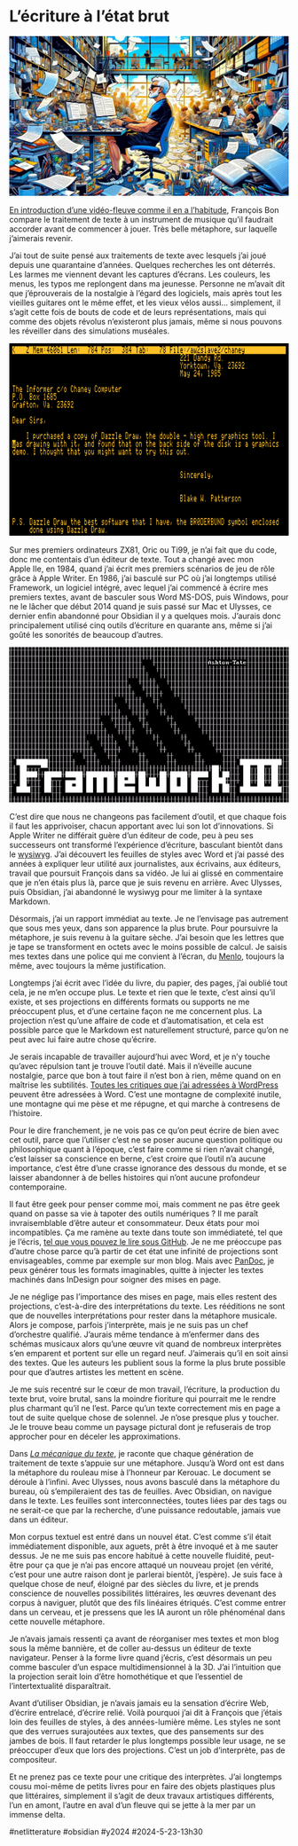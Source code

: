 # L’écriture à l’état brut

![Texte brut](_i/brutext.webp)

[En introduction d’une vidéo-fleuve comme il en a l’habitude](https://www.youtube.com/watch?v=kDkrPx_GeIU&t=1002s&ab_channel=fran%C3%A7oisbon%7Clescarnets), François Bon compare le traitement de texte à un instrument de musique qu’il faudrait accorder avant de commencer à jouer. Très belle métaphore, sur laquelle j’aimerais revenir.

J’ai tout de suite pensé aux traitements de texte avec lesquels j’ai joué depuis une quarantaine d’années. Quelques recherches les ont déterrés. Les larmes me viennent devant les captures d’écrans. Les couleurs, les menus, les typos me replongent dans ma jeunesse. Personne ne m’avait dit que j’éprouverais de la nostalgie à l’égard des logiciels, mais après tout les vieilles guitares ont le même effet, et les vieux vélos aussi… simplement, il s’agit cette fois de bouts de code et de leurs représentations, mais qui comme des objets révolus n’existeront plus jamais, même si nous pouvons les réveiller dans des simulations muséales.

![Apple Writer II](_i/apllewriter.png)

Sur mes premiers ordinateurs ZX81, Oric ou Ti99, je n’ai fait que du code, donc me contentais d’un éditeur de texte. Tout a changé avec mon Apple IIe, en 1984, quand j’ai écrit mes premiers scénarios de jeu de rôle grâce à Apple Writer. En 1986, j’ai basculé sur PC où j’ai longtemps utilisé Framework, un logiciel intégré, avec lequel j’ai commencé à écrire mes premiers textes, avant de basculer sous Word MS-DOS, puis Windows, pour ne le lâcher que début 2014 quand je suis passé sur Mac et Ulysses, ce dernier enfin abandonné pour Obsidian il y a quelques mois. J’aurais donc principalement utilisé cinq outils d’écriture en quarante ans, même si j’ai goûté les sonorités de beaucoup d’autres.

![Framework](_i/frameWork.png)

C’est dire que nous ne changeons pas facilement d’outil, et que chaque fois il faut les apprivoiser, chacun apportant avec lui son lot d’innovations. Si Apple Writer ne différait guère d’un éditeur de code, peu à peu ses successeurs ont transformé l’expérience d’écriture, basculant bientôt dans le [wysiwyg](https://fr.wikipedia.org/wiki/What_you_see_is_what_you_get). J’ai découvert les feuilles de styles avec Word et j’ai passé des années à expliquer leur utilité aux journalistes, aux écrivains, aux éditeurs, travail que poursuit François dans sa vidéo. Je lui ai glissé en commentaire que je n’en étais plus là, parce que je suis revenu en arrière. Avec Ulysses, puis Obsidian, j’ai abandonné le wysiwyg pour me limiter à la syntaxe Markdown.

Désormais, j’ai un rapport immédiat au texte. Je ne l’envisage pas autrement que sous mes yeux, dans son apparence la plus brute. Pour poursuivre la métaphore, je suis revenu à la guitare sèche. J’ai besoin que les lettres que je tape se transforment en octets avec le moins possible de calcul. Je saisis mes textes dans une police qui me convient à l’écran, du [Menlo](https://en.wikipedia.org/wiki/Menlo_(typeface)), toujours la même, avec toujours la même justification.

Longtemps j’ai écrit avec l’idée du livre, du papier, des pages, j’ai oublié tout cela, je ne m’en occupe plus. Le texte et rien que le texte, c’est ainsi qu’il existe, et ses projections en différents formats ou supports ne me préoccupent plus, et d’une certaine façon ne me concernent plus. La projection n’est qu’une affaire de code et d’automatisation, et cela est possible parce que le Markdown est naturellement structuré, parce qu’on ne peut avec lui faire autre chose qu’écrire.

Je serais incapable de travailler aujourd’hui avec Word, et je n’y touche qu’avec répulsion tant je trouve l’outil daté. Mais il n’éveille aucune nostalgie, parce que bon à tout faire il n’est bon à rien, même quand on en maîtrise les subtilités. [Toutes les critiques que j’ai adressées à WordPress](https://tcrouzet.com/2024/04/30/no-more_wordpress/) peuvent être adressées à Word. C’est une montagne de complexité inutile, une montagne qui me pèse et me répugne, et qui marche à contresens de l’histoire.

Pour le dire franchement, je ne vois pas ce qu’on peut écrire de bien avec cet outil, parce que l’utiliser c’est ne se poser aucune question politique ou philosophique quant à l’époque, c’est faire comme si rien n’avait changé, c’est laisser sa conscience en berne, c’est croire que l’outil n’a aucune importance, c’est être d’une crasse ignorance des dessous du monde, et se laisser abandonner à de belles histoires qui n’ont aucune profondeur contemporaine.

Il faut être geek pour penser comme moi, mais comment ne pas être geek quand on passe sa vie à tapoter des outils numériques ? Il me paraît invraisemblable d’être auteur et consommateur. Deux états pour moi incompatibles. Ça me ramène au texte dans toute son immédiateté, tel que je l’écris, [tel que vous pouvez le lire sous GitHub](https://github.com/tcrouzet/md). Je ne me préoccupe pas d’autre chose parce qu’à partir de cet état une infinité de projections sont envisageables, comme par exemple sur mon blog. Mais avec [PanDoc](https://pandoc.org/), je peux générer tous les formats imaginables, quitte à injecter les textes machinés dans InDesign pour soigner des mises en page.

Je ne néglige pas l’importance des mises en page, mais elles restent des projections, c’est-à-dire des interprétations du texte. Les rééditions ne sont que de nouvelles interprétations pour rester dans la métaphore musicale. Alors je compose, parfois j’interprète, mais je ne suis pas un chef d’orchestre qualifié. J’aurais même tendance à m’enfermer dans des schémas musicaux alors qu’une œuvre vit quand de nombreux interprètes s’en emparent et portent sur elle un regard neuf. J’aimerais qu’il en soit ainsi des textes. Que les auteurs les publient sous la forme la plus brute possible pour que d’autres artistes les mettent en scène.

Je me suis recentré sur le cœur de mon travail, l’écriture, la production du texte brut, voire brutal, sans la moindre fioriture qui pourrait me le rendre plus charmant qu’il ne l’est. Parce qu’un texte correctement mis en page a tout de suite quelque chose de solennel. Je n’ose presque plus y toucher. Je le trouve beau comme un paysage pictural dont je refuserais de trop approcher pour en déceler les approximations.

Dans [*La mécanique du texte*](../../books/la-mecanique-du-texte.md), je raconte que chaque génération de traitement de texte s’appuie sur une métaphore. Jusqu’à Word ont est dans la métaphore du rouleau mise à l’honneur par Kerouac. Le document se déroule à l’infini. Avec Ulysses, nous avons basculé dans la métaphore du bureau, où s’empileraient des tas de feuilles. Avec Obsidian, on navigue dans le texte. Les feuilles sont interconnectées, toutes liées par des tags ou ne serait-ce que par la recherche, d’une puissance redoutable, jamais vue dans un éditeur.

Mon corpus textuel est entré dans un nouvel état. C’est comme s’il était immédiatement disponible, aux aguets, prêt à être invoqué et à me sauter dessus. Je ne me suis pas encore habitué à cette nouvelle fluidité, peut-être pour ça que je n’ai pas encore attaqué un nouveau projet (en vérité, c’est pour une autre raison dont je parlerai bientôt, j’espère). Je suis face à quelque chose de neuf, éloigné par des siècles du livre, et je prends conscience de nouvelles possibilités littéraires, les œuvres devenant des corpus à naviguer, plutôt que des fils linéaires étriqués. C’est comme entrer dans un cerveau, et je pressens que les IA auront un rôle phénoménal dans cette nouvelle métaphore.

Je n’avais jamais ressenti ça avant de réorganiser mes textes et mon blog sous la même bannière, et de coller au-dessus un éditeur de texte navigateur. Penser à la forme livre quand j’écris, c’est désormais un peu comme basculer d’un espace multidimensionnel à la 3D. J’ai l’intuition que la projection serait loin d’être homothétique et que l’essentiel de l’intertextualité disparaîtrait.

Avant d’utiliser Obsidian, je n’avais jamais eu la sensation d’écrire Web, d’écrire entrelacé, d’écrire relié. Voilà pourquoi j’ai dit à François que j’étais loin des feuilles de styles, à des années-lumière même. Les styles ne sont que des verrues surajoutées aux textes, que des pansements sur des jambes de bois. Il faut retarder le plus longtemps possible leur usage, ne se préoccuper d’eux que lors des projections. C’est un job d’interprète, pas de compositeur.

Et ne prenez pas ce texte pour une critique des interprètes. J’ai longtemps cousu moi-même de petits livres pour en faire des objets plastiques plus que littéraires, simplement il s’agit de deux travaux artistiques différents, l’un en amont, l’autre en aval d’un fleuve qui se jette à la mer par un immense delta. 

#netlitterature #obsidian #y2024 #2024-5-23-13h30 
